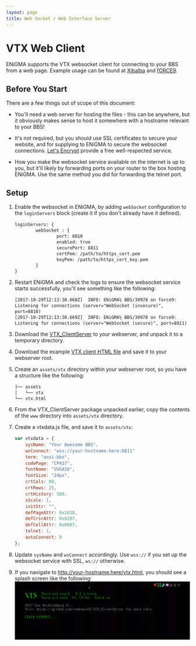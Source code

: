 ```yaml
---
layout: page
title: Web Socket / Web Interface Server
---
```

# VTX Web Client
ENiGMA supports the VTX websocket client for connecting to your BBS from a web page. Example usage can be found at 
[Xibalba](https://l33t.codes/vtx/xibalba.html) and [fORCE9](https://bbs.force9.org/vtx/force9.html).

## Before You Start

There are a few things out of scope of this document:

 - You'll need a web server for hosting the files - this can be anywhere, but it obviously makes sense to host it 
 somewhere with a hostname relevant to your BBS!

 - It's not required, but you should use SSL certificates to secure your website, and for supplying to ENiGMA to 
 secure the websocket connections. [Let's Encrypt](https://letsencrypt.org/) provide a free well-respected service.
 
 - How you make the websocket service available on the internet is up to you, but it'll likely by forwarding ports on 
 your router to the box hosting ENiGMA. Use the same method you did for forwarding the telnet port. 
 
## Setup

1. Enable the websocket in ENiGMA, by adding `webSocket` configuration to the `loginServers` block (create it if you
don't already have it defined). 

    ````hjson
    loginServers: {
            webSocket : {
                    port: 8810
                    enabled: true
                    securePort: 8811
                    certPem: /path/to/https_cert.pem
                    keyPem: /path/to/https_cert_key.pem
            }
    }
    ````

2. Restart ENiGMA and check the logs to ensure the websocket service starts successfully, you'll see something like the 
following:

    ````
    [2017-10-29T12:13:30.668Z]  INFO: ENiGMA½ BBS/30978 on force9: Listening for connections (server="WebSocket (insecure)", port=8810)
    [2017-10-29T12:13:30.669Z]  INFO: ENiGMA½ BBS/30978 on force9: Listening for connections (server="WebSocket (secure)", port=8811)
    ````
                
3. Download the [VTX_ClientServer](https://github.com/codewar65/VTX_ClientServer/archive/master.zip) to your
webserver, and unpack it to a temporary directory. 

4. Download the example [VTX client HTML file](/misc/vtx/vtx.html) and save it to your webserver root.

5. Create an `assets/vtx` directory within your webserver root, so you have a structure like the following:

    ````text
    ├── assets
    │   └── vtx
    └── vtx.html
    ````

6. From the VTX_ClientServer package unpacked earlier, copy the contents of the `www` directory into `assets/vtx` directory.

7. Create a vtxdata.js file, and save it to `assets/vtx`:

    ````javascript
    var vtxdata = {
        sysName: "Your Awesome BBS",
        wsConnect: "wss://your-hostname.here:8811" 
        term: "ansi-bbs",
        codePage: "CP437",
        fontName: "UVGA16",
        fontSize: "24px",
        crtCols: 80,
        crtRows: 25,
        crtHistory: 500,
        xScale: 1,
        initStr: "",
        defPageAttr: 0x1010,
        defCrsrAttr: 0x0207,
        defCellAttr: 0x0007,
        telnet: 1,
        autoConnect: 0
    };
    ````

8. Update `sysName` and `wsConnect` accordingly. Use `wss://` if you set up the websocket service with SSL, `ws://` 
otherwise.
    
9. If you navigate to http://your-hostname.here/vtx.html, you should see a splash screen like the following:
    ![VTXClient](../assets/images/vtxclient.png "VTXClient")

 